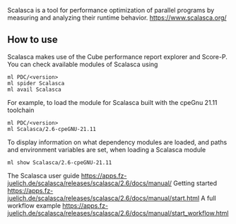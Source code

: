 Scalasca is a tool for performance optimization of parallel programs by measuring and analyzing their runtime behavior.
https://www.scalasca.org/

## How to use

Scalasca makes use of the Cube performance report explorer and Score-P. You can check available modules of Scalasca using

```
ml PDC/<version>
ml spider Scalasca
ml avail Scalasca
```
For example, to load the module for Scalasca built with the cpeGnu 21.11 toolchain

```
ml PDC/<version>
ml Scalasca/2.6-cpeGNU-21.11
```
To display information on what dependency modules are loaded, and paths and environment variables are set, when loading a
Scalasca module

```
ml show Scalasca/2.6-cpeGNU-21.11
```
The Scalasca user guide
https://apps.fz-juelich.de/scalasca/releases/scalasca/2.6/docs/manual/
Getting started
https://apps.fz-juelich.de/scalasca/releases/scalasca/2.6/docs/manual/start.html
A full workflow example
https://apps.fz-juelich.de/scalasca/releases/scalasca/2.6/docs/manual/start_workflow.html
